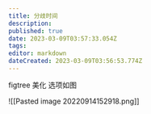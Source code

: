 ```yaml
---
title: 分歧时间
description: 
published: true
date: 2023-03-09T03:57:33.054Z
tags: 
editor: markdown
dateCreated: 2023-03-09T03:56:53.774Z
---
```


figtree 美化
选项如图

![[Pasted image 20220914152918.png]]


